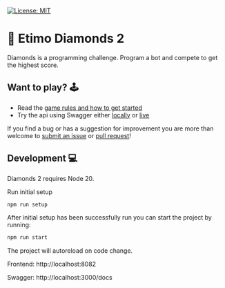 [![License: MIT](https://img.shields.io/badge/License-MIT-yellow.svg)](https://opensource.org/licenses/MIT)

# 💎 Etimo Diamonds 2

Diamonds is a programming challenge. Program a bot and compete to get the highest score.

## Want to play? 🕹

- Read the [game rules and how to get started](RULES.md)
- Try the api using Swagger either [locally](http://localhost:3000/docs) or [live](http://diamonds.etimo.se/docs/)

If you find a bug or has a suggestion for improvement you are more than welcome to [submit an issue](https://github.com/Etimo/diamonds2/issues/new) or [pull request](https://github.com/Etimo/diamonds2/compare)!

## Development 💻

Diamonds 2 requires Node 20.

Run initial setup

```sh
npm run setup
```

After initial setup has been successfully run you can start the project by running:

```sh
npm run start
```

The project will autoreload on code change.

Frontend: http://localhost:8082

Swagger: http://localhost:3000/docs

